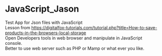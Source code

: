 # JavaScript_Jason
Test App for Json files with JavaScript <br> 
Lesson from 
    <a href="https://digitalfox-tutorials.com/tutorial.php?title=How-to-save-products-in-the-browsers-local-storage">https://digitalfox-tutorials.com/tutorial.php?title=How-to-save-products-in-the-browsers-local-storage <br>
Open Developers tools in web browser and manipulate in JavaScript console.<br>
Better to use web server such as PHP or Mamp or what ever you like. 
